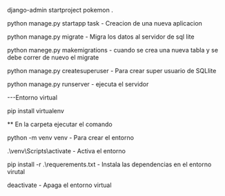 django-admin startproject pokemon .

python manage.py startapp task - Creacion de una nueva aplicacion

python manage.py migrate - Migra los datos al servidor de sql lite

python manege.py makemigrations - cuando se crea una nueva tabla y se debe correr de nuevo el migrate

python manage.py createsuperuser - Para crear super usuario de SQLlite

python manage.py runserver - ejecuta el servidor

---Entorno virtual

pip install virtualenv

** En la carpeta ejecutar el comando

python -m venv venv - Para crear el entorno

.\venv\Scripts\activate - Activa el entorno

pip install -r .\requerements.txt - Instala las dependencias en el entorno virutal

deactivate - Apaga el entorno virtual